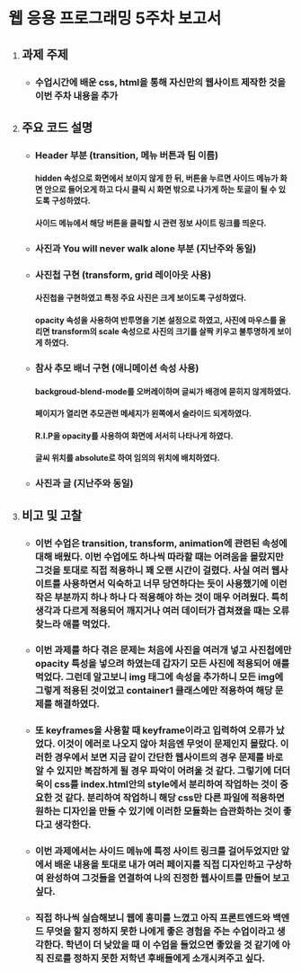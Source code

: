 # 웹 응용 프로그래밍 5주차 보고서
1. ## **과제 주제**

    - ### 수업시간에 배운 css, html을 통해 자신만의 웹사이트 제작한 것을 이번 주차 내용을 추가


2. ## **주요 코드 설명**

    - ### Header 부분 (transition, 메뉴 버튼과 팀 이름)
        #### hidden 속성으로 화면에서 보이지 않게 한 뒤, 버튼을 누르면 사이드 메뉴가 화면 안으로 들어오게 하고 다시 클릭 시 화면 밖으로 나가게 하는 토글이 될 수 있도록 구성하였다.
        #### 사이드 메뉴에서 해당 버튼을 클릭할 시 관련 정보 사이트 링크를 띄운다.

    - ### 사진과 You will never walk alone 부분 (지난주와 동일)
        
    - ### 사진첩 구현 (transform, grid 레이아웃 사용)
        #### 사진첩을 구현하였고 특정 주요 사진은 크게 보이도록 구성하였다.
        #### opacity 속성을 사용하여 반투명을 기본 설정으로 하였고, 사진에 마우스를 올리면 transform의 scale 속성으로 사진의 크기를 살짝 키우고 불투명하게 보이게 하였다.
    
    - ### 참사 추모 배너 구현 (애니메이션 속성 사용)
        #### backgroud-blend-mode를 오버레이하며 글씨가 배경에 묻히지 않게하였다.
        #### 페이지가 열리면 추모관련 메세지가 왼쪽에서 슬라이드 되게하였다.
        #### R.I.P을 opacity를 사용하여 화면에 서서히 나타나게 하였다.
        #### 글씨 위치를 absolute로 하여 임의의 위치에 배치하였다.


    - ### 사진과 글 (지난주와 동일)
        

3. ## **비고 및 고찰**

    - ### 이번 수업은 transition, transform, animation에 관련된 속성에 대해 배웠다. 이번 수업에도 하나씩 따라할 때는 어려움을 몰랐지만 그것을 토대로 직접 적용하니 꽤 오랜 시간이 걸렸다. 사실 여러 웹사이트를 사용하면서 익숙하고 너무 당연하다는 듯이 사용했기에 이런 작은 부분까지 하나 하나 다 적용해야 하는 것이 매우 어려웠다. 특히 생각과 다르게 적용되어 깨지거나 여러 데이터가 겹쳐졌을 때는 오류 찾느라 애를 먹었다.

    - ### 이번 과제를 하다 겪은 문제는 처음에 사진을 여러개 넣고 사진첩에만 opacity 특성을 넣으려 하였는데 갑자기 모든 사진에 적용되어 애를 먹었다. 그런데 알고보니 img 태그에 속성을 추가하니 모든 img에 그렇게 적용된 것이었고 container1 클래스에만 적용하여 해당 문제를 해결하였다.
    
    - ### 또 keyframes을 사용할 때 keyframe이라고 입력하여 오류가 났었다. 이것이 에러로 나오지 않아 처음엔 무엇이 문제인지 몰랐다. 이러한 경우에서 보면 지금 같이 간단한 웹사이트의 경우 문제를 바로 알 수 있지만 복잡하게 될 경우 파악이 어려울 것 같다. 그렇기에 더더욱이 css를 index.html안의 style에서 분리하여 작업하는 것이 중요한 것 같다. 분리하여 작업하니 해당 css만 다른 파일에 적용하면 원하는 디자인을 만들 수 있기에 이러한 모듈화는 습관화하는 것이 좋다고 생각한다.

    - ### 이번 과제에서는 사이드 메뉴에 특정 사이트 링크를 걸어두었지만 앞에서 배운 내용을 토대로 내가 여러 페이지를 직접 디자인하고 구상하여 완성하여 그것들을 연결하여 나의 진정한 웹사이트를 만들어 보고싶다.    
    
    - ### 직접 하나씩 실습해보니 웹에 흥미를 느꼈고 아직 프론트엔드와 백엔드 무엇을 할지 정하지 못한 나에게 좋은 경험을 주는 수업이라고 생각한다. 학년이 더 낮았을 때 이 수업을 들었으면 좋았을 것 같기에 아직 진로를 정하지 못한 저학년 후배들에게 소개시켜주고 싶다.
        

        

